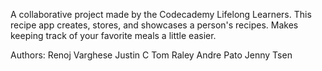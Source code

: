 A collaborative project made by the Codecademy Lifelong Learners. This recipe app creates, stores, and showcases a person's recipes. Makes keeping track of your favorite meals a little easier.

Authors:
Renoj Varghese
Justin C
Tom Raley
Andre Pato
Jenny Tsen
